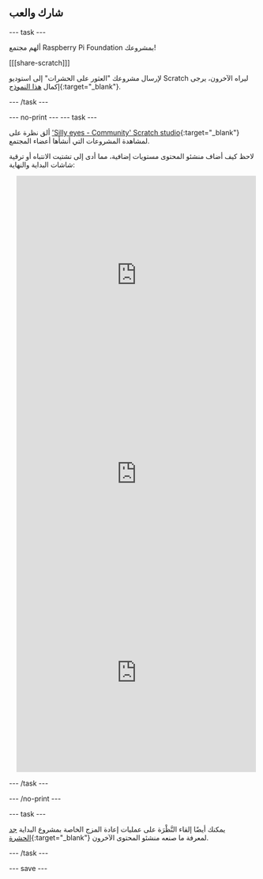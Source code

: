 ## شارك والعب

--- task ---

ألهم مجتمع Raspberry Pi Foundation بمشروعك!

[[[share-scratch]]]

لإرسال مشروعك "العثور على الحشرات" إلى استوديو Scratch ليراه الآخرون، يرجى إكمال [هذا النموذج](https://form.raspberrypi.org/f/community-project-submissions){:target="_blank"}.

--- /task ---

--- no-print ---
--- task --- 

ألق نظرة على ['Silly eyes - Community' Scratch studio](https://scratch.mit.edu/studios/29120534){:target="_blank"} لمشاهدة المشروعات التي أنشأها أعضاء المجتمع.

لاحظ كيف أضاف منشئو المحتوى مستويات إضافية، مما أدى إلى تشتيت الانتباه أو ترقية شاشات البداية والنهاية:

<div class="scratch-preview" style="margin-left: 15px;">
  <iframe allowtransparency="true" width="485" height="402" src="https://scratch.mit.edu/projects/embed/545488112/?autostart=false" frameborder="0"></iframe>
</div>

<div class="scratch-preview" style="margin-left: 15px;">
  <iframe allowtransparency="true" width="485" height="402" src="https://scratch.mit.edu/projects/embed/707645119/?autostart=false" frameborder="0"></iframe>
</div>

<div class="scratch-preview" style="margin-left: 15px;">
  <iframe allowtransparency="true" width="485" height="402" src="https://scratch.mit.edu/projects/embed/707644397/?autostart=false" frameborder="0"></iframe>
</div>

--- /task ---

--- /no-print ---

--- task ---

يمكنك أيضًا إلقاء النَّظْرَة على عمليات إعادة المزج الخاصة بمشروع البداية [جد الحشرة](https://scratch.mit.edu/projects/582214723/remixes){:target="_blank"} لمعرفة ما صنعه منشئو المحتوى الآخرون.

--- /task ---

--- save ---

